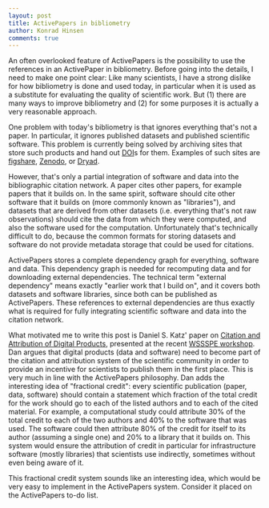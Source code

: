 ```yaml
---
layout: post
title: ActivePapers in bibliometry
author: Konrad Hinsen
comments: true
---
```


An often overlooked feature of ActivePapers is the possibility to use
the references in an ActivePaper in bibliometry. Before going into the
details, I need to make one point clear: Like many scientists, I have
a strong dislike for how bibliometry is done and used today, in
particular when it is used as a substitute for evaluating the quality
of scientific work. But (1) there are many ways to improve bibliometry
and (2) for some purposes it is actually a very reasonable approach.

One problem with today's bibliometry is that ignores everything that's
not a paper. In particular, it ignores published datasets and
published scientific software. This problem is currently being solved
by archiving sites that store such products and hand out
[DOI](http://en.wikipedia.org/wiki/Digital_object_identifier)s for
them. Examples of such sites are [figshare](http://figshare.com/),
[Zenodo](http://zenodo.org/), or [Dryad](http://datadryad.org/).

However, that's only a partial integration of software and data into
the bibliographic citation network. A paper cites other papers, for
example papers that it builds on. In the same spirit, software should
cite other software that it builds on (more commonly known as
"libraries"), and datasets that are derived from other datasets
(i.e. everything that's not raw observations) should cite the data
from which they were computed, and also the software used for the
computation. Unfortunately that's technically difficult to do, because
the common formats for storing datasets and software do not provide
metadata storage that could be used for citations.

ActivePapers stores a complete dependency graph for everything,
software and data. This dependency graph is needed for recomputing
data and for downloading external dependencies. The technical term
"external dependency" means exactly "earlier work that I build on",
and it covers both datasets and software libraries, since both can be
published as ActivePapers. These references to external dependencies
are thus exactly what is required for fully integrating scientific
software and data into the citation network.

What motivated me to write this post is Daniel S. Katz' paper on
[Citation and Attribution of Digital Products](http://dx.doi.org/10.6084/m9.figshare.791606),
presented at the recent
[WSSSPE workshop](http://wssspe.researchcomputing.org.uk/wssspe1/).
Dan argues that digital products (data and software) need to become
part of the citation and attribution system of the scientific
community in order to provide an incentive for scientists to publish
them in the first place. This is very much in line with the
ActivePapers philosophy. Dan adds the interesting idea of "fractional
credit": every scientific publication (paper, data, software) should
contain a statement which fraction of the total credit for the work
should go to each of the listed authors and to each of the cited
material. For example, a computational study could attribute 30% of
the total credit to each of the two authors and 40% to the software
that was used. The software could then attribute 80% of the credit for
itself to its author (assuming a single one) and 20% to a library that
it builds on. This system would ensure the attribution of credit in
particular for infrastructure software (mostly libraries) that
scientists use indirectly, sometimes without even being aware of it.

This fractional credit system sounds like an interesting idea, which
would be very easy to implement in the ActivePapers system. Consider it
placed on the ActivePapers to-do list.
